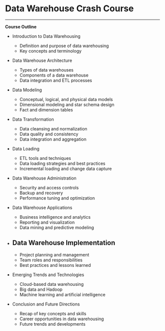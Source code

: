 # Data Warehouse Crash Course
***

**Course Outline**

-  Introduction to Data Warehousing
    - Definition and purpose of data warehousing
    - Key concepts and terminology
-  Data Warehouse Architecture
    - Types of data warehouses
    - Components of a data warehouse
    - Data integration and ETL processes

-  Data Modeling
    - Conceptual, logical, and physical data models
    - Dimensional modeling and star schema design
    - Fact and dimension tables

- Data Transformation
    - Data cleansing and normalization
    - Data quality and consistency
    - Data integration and aggregation

-  Data Loading
    - ETL tools and techniques
    - Data loading strategies and best practices
    - Incremental loading and change data capture

- Data Warehouse Administration
    - Security and access controls
    - Backup and recovery
    - Performance tuning and optimization

-  Data Warehouse Applications
    - Business intelligence and analytics
    - Reporting and visualization
    - Data mining and predictive modeling


- Data Warehouse Implementation
    - 
    - Project planning and management
    - Team roles and responsibilities
    - Best practices and lessons learned


-  Emerging Trends and Technologies
    - Cloud-based data warehousing
    - Big data and Hadoop
    - Machine learning and artificial intelligence


-  Conclusion and Future Directions
    - Recap of key concepts and skills
    - Career opportunities in data warehousing
    - Future trends and developments


